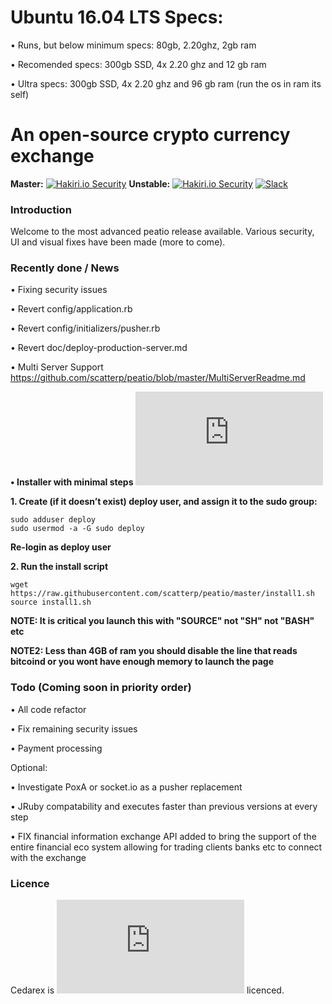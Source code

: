 Ubuntu 16.04 LTS Specs:
=

• Runs, but below minimum specs: 80gb, 2.20ghz, 2gb ram

• Recomended specs: 300gb SSD, 4x 2.20 ghz and 12 gb ram

• Ultra specs: 300gb SSD, 4x 2.20 ghz and 96 gb ram (run the os in ram its self)


An open-source crypto currency exchange
=

**Master:** [![Hakiri.io Security](https://hakiri.io/github/cedarex/cedarex/master.svg)](https://hakiri.io/github/cedarex/cedarex/master)
**Unstable:** [![Hakiri.io Security](https://hakiri.io/github/cedarex/cedarex/unstable.svg)](https://hakiri.io/github/cedarex/cedarex/unstable)
[![Slack](https://img.shields.io/badge/Slack-Join%20Chat-green.svg)](https://join.slack.com/t/cedar-ex/signup?x=x-328048759938-328020611284)


### Introduction 

Welcome to the most advanced peatio release available. Various security, UI and visual fixes have been made (more to come).


### Recently done / News

• Fixing security issues

• Revert config/application.rb

• Revert config/initializers/pusher.rb

• Revert doc/deploy-production-server.md

• Multi Server Support https://github.com/scatterp/peatio/blob/master/MultiServerReadme.md

**• Installer with minimal steps [![RELEASE](https://raw.githubusercontent.com/cedarex/cedarex/master/install1.sh)]()**

**1. Create (if it doesn’t exist) deploy user, and assign it to the sudo group:**

    sudo adduser deploy
    sudo usermod -a -G sudo deploy

**Re-login as deploy user**

**2. Run the install script**

    wget https://raw.githubusercontent.com/scatterp/peatio/master/install1.sh
    source install1.sh

**NOTE: It is critical you launch this with "SOURCE" not "SH" not "BASH" etc**

**NOTE2: Less than 4GB of ram you should disable the line that reads bitcoind or you wont have enough memory to launch the page**


### Todo (Coming soon in priority order)

• All code refactor

• Fix remaining security issues

• Payment processing

Optional:

• Investigate PoxA or socket.io as a pusher replacement

• JRuby compatability and executes faster than previous versions at every step 

• FIX financial information exchange API  added to bring the support of the entire financial eco system allowing for trading clients banks etc to connect with the exchange


### Licence

Cedarex is [![GPLv3](https://www.gnu.org/licenses/gpl-3.0.html)](https://www.gnu.org/licenses/gpl-3.0.en.html) licenced.

